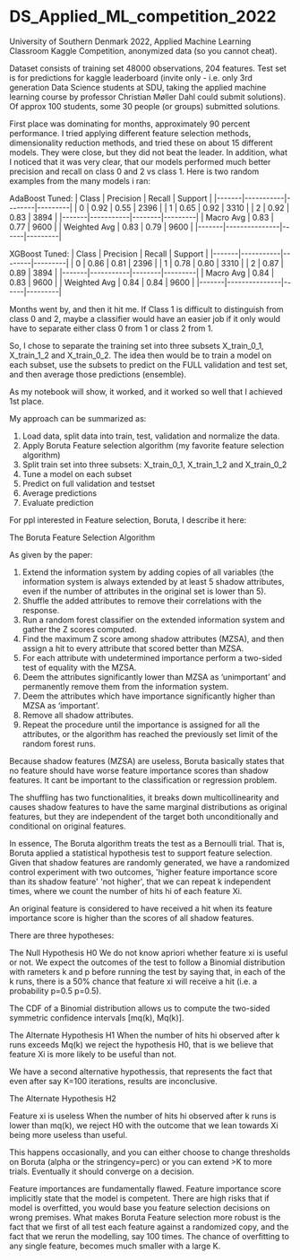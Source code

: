 # DS_Applied_ML_competition_2022
University of Southern Denmark 2022, Applied Machine Learning Classroom Kaggle Competition, anonymized data (so you cannot cheat). 

Dataset consists of training set 48000 observations, 204 features. Test set is for predictions for kaggle leaderboard (invite only - i.e. only 3rd generation Data Science students at SDU, taking the applied machine learning course by professor Christian Møller Dahl could submit solutions). Of approx 100 students, some 30 people (or groups) submitted solutions.

First place was dominating for months, approximately 90 percent performance. I tried applying different feature selection methods, dimensionality reduction methods, and tried these on about 15 different models. They were close, but they did not beat the leader. 
In addition, what I noticed that it was very clear, that our models performed much better precision and recall on class 0 and 2 vs class 1. Here is two random examples from the many models i ran: 

AdaBoost Tuned:
| Class | Precision | Recall | Support |
|-------|-----------|--------|---------|
| 0     | 0.92      | 0.55   | 2396    |
| 1     | 0.65      | 0.92   | 3310    |
| 2     | 0.92      | 0.83   | 3894    |
|-------|-----------|--------|---------|
| Macro Avg      | 0.83      | 0.77   |    9600     |
| Weighted Avg       | 0.83          | 0.79 |      9600   |
|-------|---------------|------|---------|

XGBoost Tuned:
| Class | Precision | Recall | Support |
|-------|-----------|--------|---------|
| 0     | 0.86      | 0.81   | 2396    |
| 1     | 0.78      | 0.80   | 3310    |
| 2     | 0.87      | 0.89   | 3894    |
|-------|-----------|--------|---------|
| Macro Avg      | 0.84      | 0.83   |    9600     |
| Weighted Avg       | 0.84          | 0.84 |      9600   |
|-------|---------------|------|---------|

Months went by, and then it hit me. If Class 1 is difficult to distinguish from class 0 and 2, maybe a classifier would have an easier job if it only would have to separate either class 0 from 1 or class 2 from 1. 

So, I chose to separate the training set into three subsets X_train_0_1, X_train_1_2 and X_train_0_2. The idea then would be to train a model on each subset, use the subsets to predict on the FULL validation and test set, and then average those predictions (ensemble). 

As my notebook will show, it worked, and it worked so well that I achieved 1st place. 

My approach can be summarized as:

1. Load data, split data into train, test, validation and normalize the data.
2. Apply Boruta Feature selection algorithm (my favorite feature selection algorithm)
3. Split train set into three subsets: X_train_0_1, X_train_1_2 and X_train_0_2
4. Tune a model on each subset
5. Predict on full validation and testset
6. Average predictions
7. Evaluate prediction

For ppl interested in Feature selection, Boruta, I describe it here:

The Boruta Feature Selection Algorithm

As given by the paper:
1.	Extend the information system by adding copies of all variables (the information system is always extended by at least 5 shadow attributes, even if the number of attributes in the original set is lower than 5).
2.	Shuffle the added attributes to remove their correlations with the response.
3.	Run a random forest classifier on the extended information system and gather the Z scores computed.
4.	Find the maximum Z score among shadow attributes (MZSA), and then assign a hit to every attribute that scored better than MZSA.
5.	For each attribute with undetermined importance perform a two-sided test of equality with the MZSA.
6.	Deem the attributes significantly lower than MZSA as ‘unimportant’ and permanently remove them from the information system.
7.	Deem the attributes which have importance significantly higher than MZSA as ‘important’.
8.	Remove all shadow attributes.
9.	Repeat the procedure until the importance is assigned for all the attributes, or the algorithm has reached the previously set limit of the random forest runs.

Because shadow features (MZSA) are useless, Boruta basically states that no feature should have worse feature importance scores than shadow features. It cant be important to the classification or regression problem.  

The shuffling has two functionalities, it breaks down multicollinearity and causes shadow features to have the same marginal distributions as original features, but they are independent of the target both unconditionally and conditional on original features.

In essence, The Boruta algorithm treats the test as a Bernoulli trial. That is, Boruta applied a statistical hypothesis test to support feature selection. Given that shadow features are randomly generated, we have a randomized control experiment with two outcomes, 'higher feature importance score than its shadow feature' 'not higher', that we can repeat k independent times, where we count the number of hits hi of each feature Xi.

An original feature is considered to have received a hit when its feature importance score is higher than the scores of all shadow features.

There are three hypotheses:

The Null Hypothesis H0
We do not know apriori whether feature xi is useful or not. We expect the outcomes of the test to follow a Binomial distribution with rameters k and p before running the test by saying that, in each of the k runs, there is a 50% chance that feature xi will receive a hit (i.e. a probability p=0.5 p=0.5). 

The CDF of a Binomial distribution allows us to compute the two-sided symmetric confidence intervals [mq(k), Mq(k)].


The Alternate Hypothesis H1
When the number of hits hi observed after k runs exceeds Mq(k) we reject the hypothesis H0, that is we believe that feature Xi is more likely to be useful than not.

We have a second alternative hypothessis, that represents the fact that even after say K=100 iterations, results are inconclusive.


The Alternate Hypothesis H2

Feature xi is useless When the number of hits hi observed after k runs is lower than mq(k), we reject H0 with the outcome that we lean towards Xi being more useless than useful. 

This happens occasionally, and you can either choose to change thresholds on Boruta (alpha or the stringency=perc) or you can extend >K to more trials. Eventually it should converge on a decision.

Feature importances are fundamentally flawed. Feature importance score implicitly state that the model is competent. There are high risks that if model is overfitted, you would base you feature selection decisions on wrong premises. What makes Boruta Feature selection more robust is the fact that we first of all test each feature against a randomized copy, and the fact that we rerun the modelling, say 100 times. The chance of overfitting to any single feature, becomes much smaller with a large K. 
